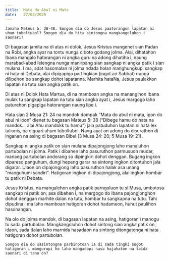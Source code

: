 ```yaml
---
title:  Mata do Abul ni Mata
date:   27/08/2025
---
```


`Jamaha Mateus 5: 38-48. Songon dia do Jesus paatorangon lapatan ni uhum tuboltubol? Songon dia do hita sintongna mangkangoluhon i saonari?`

Di bagasan jamita na di atas ni dolok, Jesus Kristus mangenet sian Padan na Robi, angka ayat na tontu nunga diboto godang jolma. Alai, dihatahon Ibana mangalo hatorangan ni angka guru na adong dihatiha i, naung marabad-abad lelengna nunga manirpang sian sangkap ni angka patik i sian mulana. I ma, adat hasomalan ni jolma ndada holan manghungkupi sangkap ni hata ni Debata, alai dipigapiga partingkian (ingot ari Sabbat) nunga dilipehon be sangkap dohot lapatanna. Marhita hataNa, Jesus paulakkon lapatan na tutu sian angka patik on.

Di atas ni Dolok Hata Martua, di na mamboan angka na manangihon Ibana mulak tu sangkap lapatan na tutu sian angka ayat i, Jesus margogo laho paturehon pigapiga hatorangan naung lipe i.

Hata sian 2 Musa 21: 24 na mandok dompak “Mata do abul ni mata, ipon do abul ni ipon” dienet tu bagasan Mateus 5: 38 (“Dibege hamu do hata na mandok... alai Ahu mandokk tu hamu”) jala patuduhon lapatan ni hata lex talionis, na digoari uhum tuboltubol. Nang ayat on adong do disurathon di inganan na asing di bagasan Bibel (3 Musa 24: 20; 5 Musa 19: 21).

Sangkap ni angka patik on sian mulana dipajongjong laho manaluhon partubolan ni jolma. Patik i dibahen laho pasuruthon parmusuon mudar, manang partubolan andorang so dipingkiri dohot denggan. Bugang ingkon dipareso panguhum, dungi hepeng garar na sintong ingkon ditontuhon jala digarar. Ulaon on dipajongjong laho pasuruthon halak asa unang “manguhumi sandiri”. Hatigoran ingkon di dipajongjong, alai ingkon hombar tu patik ni Debata.

Jesus Kristus, na mangalehon angka patik parngoluon tu si Musa, umbotosa sangkap ni patik on; asa dibahen i, na margogo do Ibana pajongjonghon dohot denggan marhite dalan na tutu, hombar tu sangkapna na tutu. Tahi dipudina i ma laho mamboan hatigoran dohot hadameon, huhut paulihon hasonangan.

Na olo do jolma mandok, di bagasan lapatan na asing, hatigoran i manogu tu sada partubolan. Mangkangoluhon dohot sintong sian angka patik on, idaon, sada dalan laho marnida hasadaon na sintong ditongatonga ni hata hatigoran dohot partubolan.

`Songon dia do sasintongna parbinotoan ia di sada tingki sogot hatigoran i mangurupi ho laho mangadopi nasa hajahaton na taida saonari di tano on?`